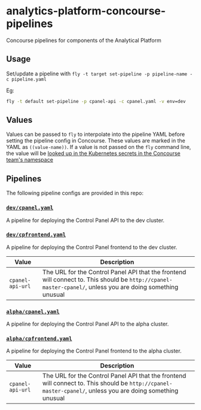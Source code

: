 # analytics-platform-concourse-pipelines
Concourse pipelines for components of the Analytical Platform

## Usage

Set/update a pipeline with `fly -t target set-pipeline -p pipeline-name -c pipeline.yaml`

Eg:
```sh
fly -t default set-pipeline -p cpanel-api -c cpanel.yaml -v env=dev
```

## Values

Values can be passed to `fly` to interpolate into the pipeline YAML before
setting the pipeline config in Concourse. These values are marked in the YAML as
`((value-name))`. If a value is not passed on the `fly` command line, the value
will be [looked up in the Kubernetes secrets in the Concourse team's
namespace](https://github.com/kubernetes/charts/tree/master/stable/concourse#kubernetes-secrets)

## Pipelines

The following pipeline configs are provided in this repo:

### [`dev/cpanel.yaml`](dev/cpanel.yaml)
A pipeline for deploying the Control Panel API to the dev cluster.

### [`dev/cpfrontend.yaml`](dev/cpfrontend.yaml)
A pipeline for deploying the Control Panel frontend to the dev cluster.
<table>
<thead><tr><th>Value</th><th>Description</th></tr></thead>
<tbody>
    <tr>
    <td><code>cpanel-api-url</code></td>
    <td>The URL for the Control Panel API that the frontend will connect to. This should be <code>http://cpanel-master-cpanel/</code>, unless you are doing something unusual</td></tr>
</tbody>
</table>

### [`alpha/cpanel.yaml`](alpha/cpanel.yaml)
A pipeline for deploying the Control Panel API to the alpha cluster.

### [`alpha/cpfrontend.yaml`](alpha/cpfrontend.yaml)
A pipeline for deploying the Control Panel frontend to the alpha cluster.
<table>
<thead><tr><th>Value</th><th>Description</th></tr></thead>
<tbody>
    <tr>
    <td><code>cpanel-api-url</code></td>
    <td>The URL for the Control Panel API that the frontend will connect to. This should be <code>http://cpanel-master-cpanel/</code>, unless you are doing something unusual</td></tr>
</tbody>
</table>
